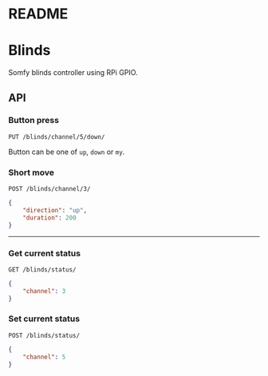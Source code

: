 # README #

# Blinds #

Somfy blinds controller using RPi GPIO.

## API ##


### Button press ###

`PUT /blinds/channel/5/down/`

Button can be one of `up`, `down` or `my`.
### Short move ###

`POST /blinds/channel/3/`
```json
{
    "direction": "up",
    "duration": 200
}
```

---

### Get current status ###

`GET /blinds/status/`
```json
{
    "channel": 3
}
```

### Set current status ###

`POST /blinds/status/`
```json
{
    "channel": 5
}
```


